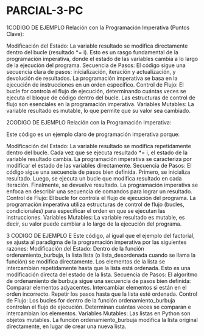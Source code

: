 # PARCIAL-3-PC
1CODIGO DE EJEMPLO
Relación con la Programación Imperativa (Puntos Clave):

Modificación del Estado:
La variable resultado se modifica directamente dentro del bucle (resultado *= i). Esto es un rasgo fundamental de la programación imperativa, donde el estado de las variables cambia a lo largo de la ejecución del programa.
Secuencia de Pasos:
El código sigue una secuencia clara de pasos: inicialización, iteración y actualización, y devolución de resultados. La programación imperativa se basa en la ejecución de instrucciones en un orden específico.
Control de Flujo:
El bucle for controla el flujo de ejecución, determinando cuántas veces se ejecuta el bloque de código dentro del bucle. Las estructuras de control de flujo son esenciales en la programación imperativa.
Variables Mutables:
La variable resultado es mutable, lo que permite que su valor sea cambiado.

2CODIGO DE EJEMPLO
Relación con la Programación Imperativa:

Este código es un ejemplo claro de programación imperativa porque:

Modificación del Estado:
La variable resultado se modifica repetidamente dentro del bucle. Cada vez que se ejecuta resultado *= i, el estado de la variable resultado cambia. La programación imperativa se caracteriza por modificar el estado de las variables directamente.
Secuencia de Pasos:
El código sigue una secuencia de pasos bien definida. Primero, se inicializa resultado. Luego, se ejecuta un bucle que modifica resultado en cada iteración. Finalmente, se devuelve resultado. La programación imperativa se enfoca en describir una secuencia de comandos para lograr un resultado.
Control de Flujo:
El bucle for controla el flujo de ejecución del programa. La programación imperativa utiliza estructuras de control de flujo (bucles, condicionales) para especificar el orden en que se ejecutan las instrucciones.
Variables Mutables:
La variable resultado es mutable, es decir, su valor puede cambiar a lo largo de la ejecución del programa.

3 CODIGO DE EJEMPLO
E Este código, al igual que el ejemplo del factorial, se ajusta al paradigma de la programación imperativa por las siguientes razones:
Modificación del Estado:
Dentro de la función ordenamiento_burbuja, la lista lista (o lista_desordenada cuando se llama la función) se modifica directamente. Los elementos de la lista se intercambian repetidamente hasta que la lista está ordenada. Esto es una modificación directa del estado de la lista.
Secuencia de Pasos:
El algoritmo de ordenamiento de burbuja sigue una secuencia de pasos bien definida:
Comparar elementos adyacentes.
Intercambiar elementos si están en el orden incorrecto.
Repetir los pasos hasta que la lista esté ordenada.
Control de Flujo:
Los bucles for dentro de la función ordenamiento_burbuja controlan el flujo de ejecución. Determinan cuántas veces se comparan e intercambian los elementos.
Variables Mutables:
Las listas en Python son objetos mutables. La función ordenamiento_burbuja modifica la lista original directamente, en lugar de crear una nueva lista.

